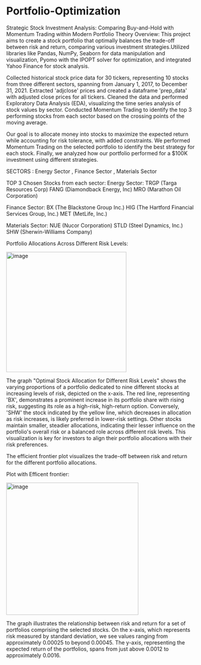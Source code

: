 # Portfolio-Optimization
Strategic Stock Investment Analysis: Comparing Buy-and-Hold with Momentum Trading within Modern Portfolio Theory
Overview:
This project aims to create a stock portfolio that optimally balances the trade-off between risk and return, comparing various investment strategies.Utilized libraries like Pandas, NumPy, Seaborn for data manipulation and visualization, Pyomo with the IPOPT solver for optimization, and integrated Yahoo Finance for stock analysis.

Collected historical stock price data for 30 tickers, representing 10 stocks from three different sectors, spanning from January 1, 2017, to December 31, 2021. Extracted 'adjclose' prices and created a dataframe 'prep_data' with adjusted close prices for all tickers. Cleaned the data and performed Exploratory Data Analysis (EDA), visualizing the time series analysis of stock values by sector. Conducted Momentum Trading to identify the top 3 performing stocks from each sector based on the crossing points of the moving average.

Our goal is to allocate money into stocks to maximize the expected return while accounting for risk tolerance, with added constraints. We performed Momentum Trading on the selected portfolio to identify the best strategy for each stock. Finally, we analyzed how our portfolio performed for a $100K investment using different strategies.

SECTORS :
Energy Sector , Finance Sector , Materials Sector

TOP 3 Chosen Stocks from each sector:
Energy Sector:
TRGP (Targa Resources Corp)
FANG (Diamondback Energy, Inc)
MRO (Marathon Oil Corporation)

Finance Sector:
BX (The Blackstone Group Inc.)
HIG (The Hartford Financial Services Group, Inc.)
MET (MetLife, Inc.)

Materials Sector:
NUE (Nucor Corporation)
STLD (Steel Dynamics, Inc.)
SHW (Sherwin-Williams Company)

Portfolio Allocations Across Different Risk Levels:

<img width="320" alt="image" src="https://github.com/SaiDeepikaBandari/Portfolio-Optimization/assets/163686372/ccb2c7c2-3441-4415-82f0-d410e8cd5f9a">

The graph "Optimal Stock Allocation for Different Risk Levels" shows the varying proportions of a portfolio dedicated to nine different stocks at increasing levels of risk, depicted on the x-axis. The red line, representing 'BX', demonstrates a prominent increase in its portfolio share with rising risk, suggesting its role as a high-risk, high-return option. Conversely, 'SHW' the stock indicated by the yellow line, which decreases in allocation as risk increases, is likely preferred in lower-risk settings. Other stocks maintain smaller, steadier allocations, indicating their lesser influence on the portfolio's overall risk or a balanced role across different risk levels. This visualization is key for investors to align their portfolio allocations with their risk preferences.

The efficient frontier plot visualizes the trade-off between risk and return for the different portfolio allocations.

Plot with Efficent frontier:

<img width="352" alt="image" src="https://github.com/SaiDeepikaBandari/Portfolio-Optimization/assets/163686372/e146ae4a-d55e-4ec8-9adb-092a337b315d">

The graph illustrates the relationship between risk and return for a set of portfolios comprising the selected stocks. On the x-axis, which represents risk measured by standard deviation, we see values ranging from approximately 0.00025 to beyond 0.00045. The y-axis, representing the expected return of the portfolios, spans from just above 0.0012 to approximately 0.0016.





